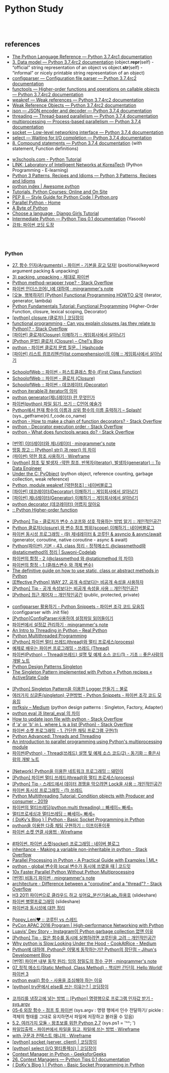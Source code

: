 Python Study
==========


 <br/><br/>


## references
- [The Python Language Reference — Python 3.7.4rc1 documentation](https://docs.python.org/3/reference/index.html)
- [3. Data model — Python 3.7.4rc2 documentation](https://docs.python.org/3.7/reference/datamodel.html#object.__repr__) (object.__repr__(self) - “official” string representation of an object vs object.__str__(self) - “informal” or nicely printable string representation of an object)
- [configparser — Configuration file parser — Python 3.7.4rc2 documentation](https://docs.python.org/3/library/configparser.html)
- [functools — Higher-order functions and operations on callable objects — Python 3.7.4rc2 documentation](https://docs.python.org/3/library/functools.html)
- [weakref — Weak references — Python 3.7.4rc2 documentation](https://docs.python.org/3/library/weakref.html)
- [Weak Reference Objects — Python 3.7.4rc2 documentation](https://docs.python.org/3/c-api/weakref.html)
- [json — JSON encoder and decoder — Python 3.7.4 documentation](https://docs.python.org/3/library/json.html)
- [threading — Thread-based parallelism — Python 3.7.4 documentation](https://docs.python.org/3/library/threading.html#lock-objects)
- [multiprocessing — Process-based parallelism — Python 3.7.4 documentation](https://docs.python.org/3/library/multiprocessing.html)
- [socket — Low-level networking interface — Python 3.7.4 documentation](https://docs.python.org/3/library/socket.html#socket.socket.setblocking)
- [select — Waiting for I/O completion — Python 3.7.4 documentation](https://docs.python.org/3/library/select.html)
- [8. Compound statements — Python 3.7.4 documentation](https://docs.python.org/3/reference/compound_stmts.html#with) (with statement, Function definitions) <br/><br/>
- [w3schools.com - Python Tutorial](https://www.w3schools.com/python/default.asp)
- [LINK: Laboratory of Intelligent Networks at KoreaTech](http://link.koreatech.ac.kr/courses2/SPE/syllabus.html) (Python Programming - E-learning)
- [Python 3 Patterns, Recipes and Idioms — Python 3 Patterns, Recipes and Idioms](https://python-3-patterns-idioms-test.readthedocs.io/en/latest/index.html)
- [python index | Awesome python](https://python.awesome-programming.com/)
- [Tutorials, Python Courses: Online and On Site](https://www.python-course.eu/index.php)
- [PEP 8 -- Style Guide for Python Code | Python.org](https://www.python.org/dev/peps/pep-0008/)
- [Parallel Python - Home](https://www.parallelpython.com/)
- [A Byte of Python](byteofpython-korean.sourceforge.net/byte_of_python.html)
- [Choose a language · Django Girls Tutorial](https://tutorial.djangogirls.org/)
- [Intermediate Python — Python Tips 0.1 documentation](http://book.pythontips.com/en/latest/index.html) (Yasoob)
- [강좌: 파이썬 코딩 도장](https://dojang.io/course/view.php?id=7)


 <br/><br/>
 

### Python
- [27. 함수 인자(Arguments) - 파이썬 - 기본을 갈고 닦자!](https://wikidocs.net/16053) (positional/keyword argument packing & unpacking)
- [3) packing, unpacking - 제대로 파이썬](https://wikidocs.net/22801)
- [Python method-wrapper type? - Stack Overflow](https://stackoverflow.com/questions/10401935/python-method-wrapper-type)
- [파이썬 언더스코어(_)에 대하여 · mingrammer's note](https://mingrammer.com/underscore-in-python/)
- [[오늘, 행복하자!] [Python] Functional Programming HOWTO 요약](https://felixblog.tistory.com/120) (iterator, generator, lambda)
- [Python Fundamentals Tutorial: Functional Programming](https://www.protechtraining.com/content/python_fundamentals_tutorial-functional_programming) (Higher-Order Function, closure, lexical scoping, Decorator)
- [[python] closure (클로저) | 코딩장이](https://itholic.github.io/python-closure/)
- [functional programming - Can you explain closures (as they relate to Python)? - Stack Overflow](https://stackoverflow.com/questions/13857/can-you-explain-closures-as-they-relate-to-python)
- [[파이썬] 클로져(Closure) 이해하기 :: 게임회사에서 살아남기](https://whatisthenext.tistory.com/112)
- [[Python 문법] 클로저 (Closure) – Che1's Blog](https://nachwon.github.io/closure/)
- [python - 파이썬 클로저 문법 질문..  | Hashcode](https://hashcode.co.kr/questions/8100/%ED%8C%8C%EC%9D%B4%EC%8D%AC-%ED%81%B4%EB%A1%9C%EC%A0%80-%EB%AC%B8%EB%B2%95-%EC%A7%88%EB%AC%B8)
- [[파이썬] 리스트 컴프리헨션(list comprehension)의 이해 :: 게임회사에서 살아남기](https://whatisthenext.tistory.com/110?category=761276)  <br/><br/>
- [SchoolofWeb :: 파이썬 - 퍼스트클래스 함수 (First Class Function)](http://schoolofweb.net/blog/posts/%ED%8C%8C%EC%9D%B4%EC%8D%AC-%ED%8D%BC%EC%8A%A4%ED%8A%B8%ED%81%B4%EB%9E%98%EC%8A%A4-%ED%95%A8%EC%88%98-first-class-function/)
- [SchoolofWeb :: 파이썬 - 클로저 (Closure)](http://schoolofweb.net/blog/posts/%ED%8C%8C%EC%9D%B4%EC%8D%AC-%ED%81%B4%EB%A1%9C%EC%A0%80-closure/)
- [SchoolofWeb :: 파이썬 - 데코레이터 (Decorator)](http://schoolofweb.net/blog/posts/%ED%8C%8C%EC%9D%B4%EC%8D%AC-%EB%8D%B0%EC%BD%94%EB%A0%88%EC%9D%B4%ED%84%B0-decorator/)
- [python iterable과 iterator의 의미](https://bluese05.tistory.com/55)
- [python generator(제너레이터) 란 무엇인가](https://bluese05.tistory.com/56)
- [파이썬(python) 파일 읽기, 쓰기 :: C언어 예술가](https://thrillfighter.tistory.com/310)
- [Python에서 현재 함수의 이름과 상위 함수의 이름 출력하기 – Splash!](https://terzeron.com/wp/?p=771) (sys._getframe(n).f_code.co_name)
- [python - How to make a chain of function decorators? - Stack Overflow](https://stackoverflow.com/questions/739654/how-to-make-a-chain-of-function-decorators)
- [python - Decorator execution order - Stack Overflow](https://stackoverflow.com/questions/27342149/decorator-execution-order)
- [python - What does functools.wraps do? - Stack Overflow](https://stackoverflow.com/questions/308999/what-does-functools-wraps-do) <br/><br/>
- [[번역] 이터레이터와 제너레이터 · mingrammer's note](https://mingrammer.com/translation-iterators-vs-generators/)
- [땅뚱 창고 :: [Python] str() 과 repr() 의 차이](https://pinocc.tistory.com/168)
- [(파이썬) 약한 참조 사용하기 · Wireframe](https://soooprmx.com/archives/5074)
- [[python] 참조 및 발생자 -약한 참조, 반복자(iterator), 발생자(generator) :: To Data Engineer](https://ecycle.tistory.com/27)
- [Under the C: PyObject](https://blog.hanlee.io/2018/under-the-c-2/) (python object, reference counting, garbage collection, weak reference)
- [Python, module weakref [약한참조] : 네이버블로그](https://soooprmx.com/archives/5074)
- [[파이썬] 데코레이터(Decorator) 이해하기 :: 게임회사에서 살아남기](https://whatisthenext.tistory.com/113?category=761276)
- [[파이썬] 제너레이터(Generator) 이해하기 :: 게임회사에서 살아남기](https://whatisthenext.tistory.com/114?category=761276)
- [python decorator (데코레이터) 어렵지 않아요](https://bluese05.tistory.com/30)
- [ :: Python Higher-order function](https://pylab.tistory.com/entry/Higherorder-function)  <br/><br/>
- [[Python] Tip - 클로저가 변수 스코프와 상호 작용하는 방법 알기 :: 개인적인공간](https://brownbears.tistory.com/128)
- [Python 클로저(closure) 와 변수 참조 범위(scope) 이해하기 : 네이버블로그](https://blog.naver.com/itperson/220850755482)
- [파이썬 동시성 프로그래밍 - (9) 제네레이터 & 코루틴 & asyncio & async/await](https://hamait.tistory.com/830) (generator, coroutine, native coroutine - async & await)
- [Python(파이썬) 기본 - 43. class 정리 - 정적메소드 @classmethod와 @staticmethod의 정리 | Suwoni-Codelab](https://suwoni-codelab.com/python%20%EA%B8%B0%EB%B3%B8/2018/03/11/Python-Basic-class-staticmethod/)
- [파이썬의 함정 - 2  (@classmethod 와  @staticmethod 의 차이)](https://hamait.tistory.com/635)  
- [파이썬의 함정 - 1  (클래스변수 와 객체 변수)](https://hamait.tistory.com/634)
- [The definitive guide on how to use static, class or abstract methods in Python](https://julien.danjou.info/guide-python-static-class-abstract-methods/)
- [[Effective Python] WAY 27. 공개 속성보다는 비공개 속성을 사용하자](https://hcnoh.github.io/2018-10-08-effective-python-way27)
- [[Python] Tip - 공개 속성보다는 비공개 속성을 사용 :: 개인적인공간](https://brownbears.tistory.com/157)
- [[Python] 접근 제어자 :: 개인적인공간](https://brownbears.tistory.com/112) (public, protected, private) <br/><br/>
- [configparser 활용하기 - Python Snippets - 파이썬 조각 코드 모음집](https://wikidocs.net/13963) (configparser with .init file)
- [[Python]ConfigParser사용하여 설정파일 읽어들이기](https://flowerykeyboard.tistory.com/8)
- [파이썬에서 설정값 관리하기 · mingrammer's note](https://mingrammer.com/ways-to-manage-the-configuration-in-python/)
- [An Intro to Threading in Python – Real Python](https://realpython.com/intro-to-python-threading/)  
- [Python Multithreaded Programming](https://www.tutorialspoint.com/python/python_multithreading) 
- [[Python] 파이썬 멀티 쓰레드(thread)와 멀티 프로세스(process)](https://monkey3199.github.io/develop/python/2018/12/04/python-pararrel.html)
- [예제로 배우는 파이썬 프로그래밍 - 쓰레드 (Thread)](http://pythonstudy.xyz/python/article/24-%EC%93%B0%EB%A0%88%EB%93%9C-Thread)
- [파이썬(Python) - Thread(쓰레드) 설명 및 예제 소스 코드(1) - 기초 :: 좋은사람의 개발 노트](https://niceman.tistory.com/138)
- [Python Design Patterns Singleton](https://www.tutorialspoint.com/python_design_patterns/python_design_patterns_singleton)
- [The Singleton Pattern implemented with Python « Python recipes « ActiveState Code](http://code.activestate.com/recipes/52558-the-singleton-pattern-implemented-with-python/) <br/><br/>
- [[Python] Singleton Pattern을 이용한 Logger 만들기 :: 불로](https://ourcstory.tistory.com/105)
- [여러가지 싱글톤(singleton) 구현방법 - Python Snippets - 파이썬 조각 코드 모음집](https://wikidocs.net/3693)
- [mrfksiv – Medium](https://medium.com/@mrfksiv) (python design patterns : Singleton, Factory, Adapter)
- [python eval 과 literal_eval 의 차이](https://bluese05.tistory.com/65)  
- [How to update json file with python - Stack Overflow](https://stackoverflow.com/questions/13949637/how-to-update-json-file-with-python)
- [if 'a' or 'b' in L, where L is a list (Python) - Stack Overflow](https://stackoverflow.com/questions/21344842/if-a-or-b-in-l-where-l-is-a-list-python)
- [파이썬 소켓 프로그래밍 - 1. 간단한 채팅 프로그램 구현(1)](https://seolin.tistory.com/97?category=762768)
- [Python Advanced: Threads and Threading](https://www.python-course.eu/threads.php)
- [An introduction to parallel programming using Python's multiprocessing module](https://sebastianraschka.com/Articles/2014_multiprocessing.html)
- [파이썬(Python) - Thread(쓰레드) 설명 및 예제 소스 코드(2) - 동기화 :: 좋은사람의 개발 노트](https://niceman.tistory.com/139?category=940952)  <br/><br/>
- [[Network] Python을 이용한 네트워크 프로그래밍 :: 돼민이](https://jink1982.tistory.com/83)
- [[Python] 파이썬 멀티 쓰레드(thread)와 멀티 프로세스(process)](https://monkey3199.github.io/develop/python/2018/12/04/python-pararrel.html)  
- [[Python] Tip - 스레드에서 데이터 경쟁을 막으려면 Lock을 사용 :: 개인적인공간](https://brownbears.tistory.com/216)
- [파이썬 동시성 프로그래밍 - (1) 쓰레드](https://hamait.tistory.com/752)
- [Python Multithreading Tutorial: Condition objects with Producer and consumer - 2019](https://www.bogotobogo.com/python/Multithread/python_multithreading_Synchronization_Condition_Objects_Producer_Consumer.php)
- [파이썬의 멀티쓰레딩(python multi threading) :: 빠세이~ 빠세~     ](https://jeunjeun.tistory.com/7)
- [멀티프로세싱과 멀티쓰레딩 :: 빠세이~ 빠세~     ](https://jeunjeun.tistory.com/6)
- [{ DoKy's Blog } | Python - Basic Socket Programming in Python](https://kimdoky.github.io/python/2018/07/30/python-socket.html)
- [python을 이용한 다중 채팅 구현하기 :: 이프이푸이푸](https://lidron.tistory.com/44)
- [파이썬 소켓 연결 사용법 · Wireframe](https://soooprmx.com/archives/8737)  <br/><br/>
- [#파이썬. 파이썬 소켓(socket) 프로그래밍 : 네이버 블로그](https://blog.naver.com/nonamed0000/221259426463)  
- [inheritance - Making a variable non-inheritable in python - Stack Overflow](https://stackoverflow.com/questions/1076718/making-a-variable-non-inheritable-in-python)
- [Parallel Processing in Python - A Practical Guide with Examples | ML+](https://www.machinelearningplus.com/python/parallel-processing-python/)
- [python - global 변수와 local 변수가 동시에 쓰였을 때 | 코드잇](https://www.codeit.kr/questions/1200)
- [10x Faster Parallel Python Without Python Multiprocessing](https://towardsdatascience.com/10x-faster-parallel-python-without-python-multiprocessing-e5017c93cce1)
- [[번역] 비동기 파이썬 · mingrammer's note](https://mingrammer.com/translation-asynchronous-python/)
- [architecture - Difference between a "coroutine" and a "thread"? - Stack Overflow](https://stackoverflow.com/questions/1934715/difference-between-a-coroutine-and-a-thread)
- [H3 2011 파이썬으로 클라우드 하고 싶어요_분산기술Lab_하용호](https://www.slideshare.net/kthcorp/h32011c6pythonandcloud-111205023210phpapp02) (slideshare)
- [파이썬 병렬프로그래밍](https://www.slideshare.net/dahlmoon/pandasdata-frame2-20160501) (slideshare)
- [파이썬과 동시성에 대한 정리](https://hamait.tistory.com/833)  <br/><br/>
- [Poppy_Leni♥ :: 코루틴 vs 스레드](https://poppy-leni.tistory.com/entry/%EC%BD%94%EB%A3%A8%ED%8B%B4-vs-%EC%93%B0%EB%A0%88%EB%93%9C)
- [PyCon APAC 2016 Program | High-performance Networking with Python](https://archive.pycon.kr/2016apac/program/23)
- [Luavis' Dev Story - Instagram이 Python garbage collection 없앤 이유 ](https://b.luavis.kr/python/dismissing-python-garbage-collection-at-instagram)
- [[Python] Tip - 많은 함수를 동시에 실행하려면 코루틴을 고려 :: 개인적인공간](https://brownbears.tistory.com/237)
- [Why python is Slow:Looking Under the Hood - CookAtRice - Medium](https://medium.com/@cookatrice/why-python-is-slow-looking-under-the-hood-7126baf936d7)
- [Python에 대하여, Python은 어떻게 동작하는가? Python의 장단점 – Jihun's Development Blog](https://cjh5414.github.io/about-python-and-how-python-works/)
- [[번역] 파이썬 내부 동작 원리: 임의 정밀도의 정수 구현 · mingrammer's note](https://mingrammer.com/translation-cpython-internals-arbitrary-precision-integer-implementation/)
- [07_정적 메소드(Static Method, Class Method) - 핵심만 간단히, Hello World! 파이썬 3](https://wikidocs.net/21054)
- [python eval() 함수 - 사용을 조심해야 하는 이유](https://bluese05.tistory.com/64)
- [[python] try문에서 else를 쓰는 이유는? | 코딩장이](https://itholic.github.io/python-try-else/)  <br/><br/>
- [코끼리를 냉장고에 넣는 방법 :: [Python] 명령행으로 프로그램 인자값 받기 - sys.argv](https://dololak.tistory.com/437)
- [05-6 외장 함수 - 점프 투 파이썬](https://wikidocs.net/33) (sys.argv : 명령 행에서 인수 전달하기/ pickle : 객체의 형태를 그대로 유지하면서 파일에 저장하고 불러올 수 있음)
- [5.2. 여러가지 모듈 - 왕초보를 위한 Python 2.7](https://wikidocs.net/78) (sys.ps1 = '^^; ')
- [파일입출력 - 파이썬에서 파일을 읽고, 파일에 쓰는 방법 · Wireframe](https://soooprmx.com/archives/9143)
- [with 구문과 컨텍스트 매니저 · Wireframe](https://soooprmx.com/archives/4079)
- [[python] socket (server, client) | 코딩장이](https://itholic.github.io/python-socket/)
- [[python] select (I/O 멀티플렉싱) | 코딩장이](https://itholic.github.io/python-select/)
- [Context Manager in Python - GeeksforGeeks](https://www.geeksforgeeks.org/context-manager-in-python/)
- [26. Context Managers — Python Tips 0.1 documentation](http://book.pythontips.com/en/latest/context_managers.html)
- [{ DoKy's Blog } | Python - Basic Socket Programming in Python](https://kimdoky.github.io/python/2018/07/30/python-socket.html)


